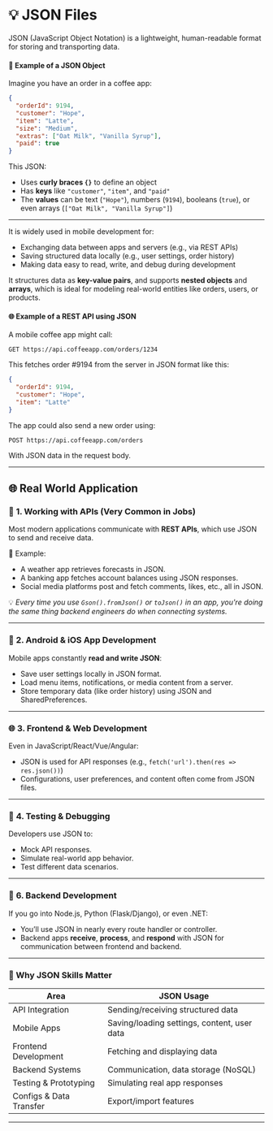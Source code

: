 # 💡 **JSON Files**

JSON (JavaScript Object Notation) is a lightweight, human-readable format for storing and transporting data. 

#### 🧾 **Example of a JSON Object**
Imagine you have an order in a coffee app:

```json
{
  "orderId": 9194,
  "customer": "Hope",
  "item": "Latte",
  "size": "Medium",
  "extras": ["Oat Milk", "Vanilla Syrup"],
  "paid": true
}
```

This JSON:
- Uses **curly braces `{}`** to define an object
- Has **keys** like `"customer"`, `"item"`, and `"paid"`
- The **values** can be text (`"Hope"`), numbers (`9194`), booleans (`true`), or even arrays (`["Oat Milk", "Vanilla Syrup"]`)

---

It is widely used in mobile development for:
- Exchanging data between apps and servers (e.g., via REST APIs)
- Saving structured data locally (e.g., user settings, order history)
- Making data easy to read, write, and debug during development

It structures data as **key-value pairs**, and supports **nested objects** and **arrays**, which is ideal for modeling real-world entities like orders, users, or products.
  
#### 🌐 **Example of a REST API using JSON**

A mobile coffee app might call:

```http
GET https://api.coffeeapp.com/orders/1234
```

This fetches order #9194 from the server in JSON format like this:

```json
{
  "orderId": 9194,
  "customer": "Hope",
  "item": "Latte"
}
```

The app could also send a new order using:

```http
POST https://api.coffeeapp.com/orders
```

With JSON data in the request body.

---

## 🌐 **Real World Application**

### 💼 **1. Working with APIs (Very Common in Jobs)**
Most modern applications communicate with **REST APIs**, which use JSON to send and receive data.

🧾 Example:
- A weather app retrieves forecasts in JSON.
- A banking app fetches account balances using JSON responses.
- Social media platforms post and fetch comments, likes, etc., all in JSON.

💡 *Every time you use `Gson().fromJson()` or `toJson()` in an app, you're doing the same thing backend engineers do when connecting systems.*

---

### 📱 **2. Android & iOS App Development**
Mobile apps constantly **read and write JSON**:
- Save user settings locally in JSON format.
- Load menu items, notifications, or media content from a server.
- Store temporary data (like order history) using JSON and SharedPreferences.

---

### 🌐 **3. Frontend & Web Development**
Even in JavaScript/React/Vue/Angular:
- JSON is used for API responses (e.g., `fetch('url').then(res => res.json())`)
- Configurations, user preferences, and content often come from JSON files.

---

### 🧪 **4. Testing & Debugging**
Developers use JSON to:
- Mock API responses.
- Simulate real-world app behavior.
- Test different data scenarios.

---

### 🔧 **6. Backend Development**
If you go into Node.js, Python (Flask/Django), or even .NET:
- You’ll use JSON in nearly every route handler or controller.
- Backend apps **receive**, **process**, and **respond** with JSON for communication between frontend and backend.

---

### 🏁 Why JSON Skills Matter
| Area                        | JSON Usage                                  |
|----------------------------|----------------------------------------------|
| API Integration            | Sending/receiving structured data            |
| Mobile Apps                | Saving/loading settings, content, user data  |
| Frontend Development       | Fetching and displaying data                 |
| Backend Systems            | Communication, data storage (NoSQL)          |
| Testing & Prototyping      | Simulating real app responses                |
| Configs & Data Transfer    | Export/import features                       |

---

